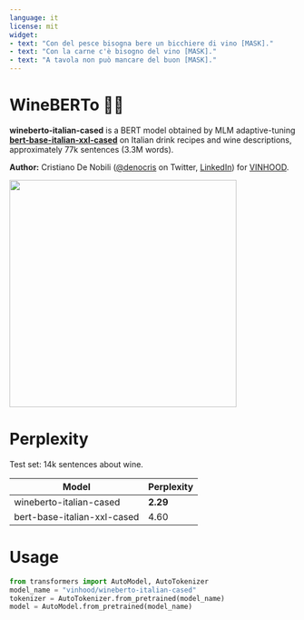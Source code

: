 ```yaml
---
language: it
license: mit
widget:
- text: "Con del pesce bisogna bere un bicchiere di vino [MASK]."
- text: "Con la carne c'è bisogno del vino [MASK]."
- text: "A tavola non può mancare del buon [MASK]."
---
```


# WineBERTo 🍷🥂

**wineberto-italian-cased** is a BERT model obtained by MLM adaptive-tuning [**bert-base-italian-xxl-cased**](https://huggingface.co/dbmdz/bert-base-italian-xxl-cased) on Italian drink recipes and wine descriptions, approximately 77k sentences (3.3M words).

**Author:** Cristiano De Nobili ([@denocris](https://twitter.com/denocris) on Twitter, [LinkedIn](https://www.linkedin.com/in/cristiano-de-nobili/)) for [VINHOOD](https://www.vinhood.com/en/).
<p>
    <img src="https://drive.google.com/uc?export=view&id=1dco9I9uzevP2V6oku1salIYcovUAeqWE" width="400"> </br>
</p>

# Perplexity 

Test set: 14k sentences about wine.

| Model | Perplexity | 
| ------ | ------ | 
| wineberto-italian-cased | **2.29**  | 
| bert-base-italian-xxl-cased | 4.60  | 

# Usage

```python
from transformers import AutoModel, AutoTokenizer
model_name = "vinhood/wineberto-italian-cased"
tokenizer = AutoTokenizer.from_pretrained(model_name)
model = AutoModel.from_pretrained(model_name)
```